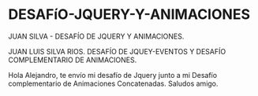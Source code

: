# DESAFíO-JQUERY-Y-ANIMACIONES
JUAN SILVA - DESAFÍO DE JQUERY Y ANIMACIONES.

JUAN LUIS SILVA RIOS.
DESAFÍO DE JQUEY-EVENTOS Y DESAFÍO COMPLEMENTARIO DE ANIMACIONES.

Hola Alejandro, te envío mi desafío de Jquery junto a mi Desafío complementario de Animaciones Concatenadas.
Saludos amigo.
